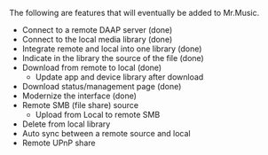 The following are features that will eventually be added to Mr.Music.

  * Connect to a remote DAAP server (done)
  * Connect to the local media library (done)
  * Integrate remote and local into one library (done)
  * Indicate in the library the source of the file (done)
  * Download from remote to local (done)
    * Update app and device library after download
  * Download status/management page (done)
  * Modernize the interface (done)
  * Remote SMB (file share) source
    * Upload from Local to remote SMB
  * Delete from local library
  * Auto sync between a remote source and local
  * Remote UPnP share
